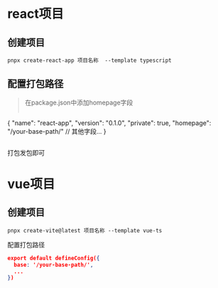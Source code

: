 # react项目
## 创建项目

```node
pnpx create-react-app 项目名称  --template typescript
```

## 配置打包路径
> 在package.json中添加homepage字段
> ```json
{
  "name": "react-app",
  "version": "0.1.0",
  "private": true,
  "homepage": "/your-base-path/"
  // 其他字段...
}
> ```

打包发包即可



# vue项目

## 创建项目

```node
pnpx create-vite@latest 项目名称 --template vue-ts
```

配置打包路径

```json
export default defineConfig({
  base: '/your-base-path/',
  ...
})
```



